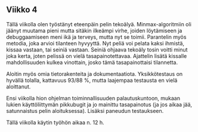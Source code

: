 ## Viikko 4

Tällä viikolla olen työstänyt eteenpäin pelin tekoälyä. Minmax-algoritmiin oli jäänyt muutama pieni mutta sitäkin ilkeämpi virhe, joiden löytämiseen ja debuggaamiseen meni ikä ja terveys, mutta nyt se toimii. Parantelin myös metodia, joka arvioi tilanteen hyvyyttä. Nyt peliä voi pelata kaksi ihmistä, kissaa vastaan, tai seiniä vastaan. Seiniä ohjaava tekoäly tosin voitti minut joka kerta, joten pelissä on vielä tasapainotettavaa. Ajattelin lisätä kissalle mahdollisuuden kulkea vinottain, josko tämä tasapainottaisi tilannetta.
 
Aloitin myös omia tietorakenteita ja dokumentaatiota. Yksikkötestaus on hyvällä tolalla, kattavuus 93/88 %, mutta laajempaa testausta en vielä aloittanut.

Ensi viikolla hion ohjelman toiminnallisuuden palautuskuntoon, mukaan lukien käyttöliittymän pikkubugit ja jo mainittu tasapainotus (ja jos aikaa jää, satunnaistus pelin aloituksessa). Lisäksi paneudun testaukseen.

Tällä viikolla käytin työhön aikaa n. 12 h.
